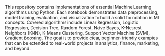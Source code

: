 This repository contains implementations of essential Machine Learning algorithms using Python. Each notebook demonstrates data preprocessing, model training, evaluation, and visualization to build a solid foundation in ML concepts. Covered algorithms include Linear Regression, Logistic Regression, Decision Tree, Random Forest, Naive Bayes, K-Nearest Neighbors (KNN), K-Means Clustering, Support Vector Machine (SVM), Gradient Boosting. The goal is to provide clear, beginner-friendly examples that can be extended to real-world projects in analytics, finance, marketing, and beyond. 
